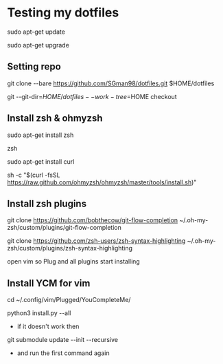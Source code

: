 # Testing my dotfiles

sudo apt-get update

sudo apt-get upgrade

## Setting repo
git clone --bare https://github.com/SGman98/dotfiles.git $HOME/dotfiles

git --git-dir=$HOME/dotfiles --work-tree=$HOME checkout

## Install zsh & ohmyzsh
sudo apt-get install zsh

zsh

sudo apt-get install curl

sh -c "$(curl -fsSL https://raw.github.com/ohmyzsh/ohmyzsh/master/tools/install.sh)"

## Install zsh plugins
git clone https://github.com/bobthecow/git-flow-completion ~/.oh-my-zsh/custom/plugins/git-flow-completion

git clone https://github.com/zsh-users/zsh-syntax-highlighting ~/.oh-my-zsh/custom/plugins/zsh-syntax-highlighting


open vim so Plug and all plugins start installing
## Install YCM for vim
cd ~/.config/vim/Plugged/YouCompleteMe/

python3 install.py --all
- if it doesn't work then

git submodule update --init --recursive
- and run the first command again

